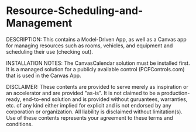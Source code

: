# Resource-Scheduling-and-Management
DESCRIPTION: This contains a Model-Driven App, as well as a Canvas app for managing resources such as rooms, vehicles, and equipment and scheduling their use (checking out).

INSTALLATION NOTES: The CanvasCalendar solution must be installed first. It is a managed solution for a publicly available control (PCFControls.com) that is used in the Canvas App.

DISCLAIMER: These contents are provided to serve merely as inspiration or an accelerator and are provided "as-is". It is not claimed to be a production-ready, end-to-end solution and is provided without guruantees, warranties, etc. of any kind either implied for explicit and is not endorsed by any corporation or organization. All liability is disclaimed without limitation(s). Use of these contents represents your agreement to these terms and conditions.
